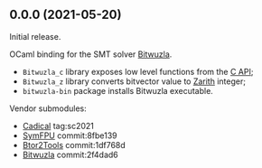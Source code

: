 ## 0.0.0 (2021-05-20)

Initial release.

OCaml binding for the SMT solver [Bitwuzla](https://bitwuzla.github.io/).

- `Bitwuzla_c` library exposes low level functions from the
  [C API](https://bitwuzla.github.io/docs/c/interface.html);
- `Bitwuzla_z` library converts bitvector value to
  [Zarith](https://github.com/ocaml/Zarith) integer;
- `bitwuzla-bin` package installs Bitwuzla executable.

Vendor submodules:
- [Cadical](https://github.com/arminbiere/cadical) tag:sc2021
- [SymFPU](https://github.com/martin-cs/symfpu) commit:8fbe139
- [Btor2Tools](https://github.com/Boolector/btor2tools) commit:1df768d
- [Bitwuzla](https://github.com/bitwuzla/bitwuzla) commit:2f4dad6